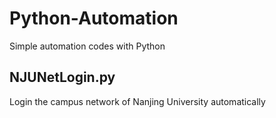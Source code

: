 # Python-Automation
Simple automation codes with Python
## NJUNetLogin.py
Login the campus network of Nanjing University automatically
